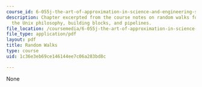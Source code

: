 ```yaml
---
course_id: 6-055j-the-art-of-approximation-in-science-and-engineering-spring-2008
description: Chapter excerpted from the course notes on random walks for accuracy,
  the Unix philosophy, building blocks, and pipelines.
file_location: /coursemedia/6-055j-the-art-of-approximation-in-science-and-engineering-spring-2008/1c36e3eb69ce146144ee7c06a283bd8c_feb13a.pdf
file_type: application/pdf
layout: pdf
title: Random Walks
type: course
uid: 1c36e3eb69ce146144ee7c06a283bd8c

---
```

None